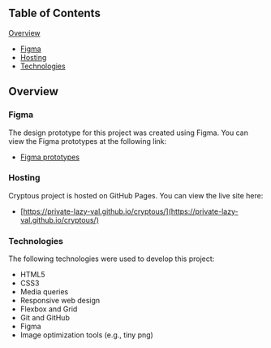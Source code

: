 ## Table of Contents

[Overview](#overview)
   - [Figma](#figma)
   - [Hosting](#hosting)
   - [Technologies](#technologies)

## Overview

### Figma

The design prototype for this project was created using Figma. You can view the Figma prototypes at the following link:

- [Figma prototypes](https://www.figma.com/file/x2sDGkI6ZGiDSYMUcTejqe/Cryptous?node-id=0-1&t=nP9ljIfEWljPK4N1-0)

### Hosting

Cryptous project is hosted on GitHub Pages. You can view the live site here:

- [https://private-lazy-val.github.io/cryptous/](https://private-lazy-val.github.io/cryptous/)

### Technologies

The following technologies were used to develop this project:

- HTML5
- CSS3
- Media queries
- Responsive web design
- Flexbox and Grid
- Git and GitHub
- Figma
- Image optimization tools (e.g., tiny png)

